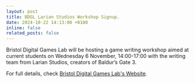 ```yaml
---
layout: post
title: BDGL Larian Studios Workshop Signup.
date: 2024-10-22 14:13:00 +0100
inline: false
related_posts: false
---
```


Bristol Digital Games Lab will be hosting a game writing workshop aimed at current students on Wednesday 6 November, 14:00-17:00 with the writing team from Larian Studios, creators of Baldur’s Gate 3.

For full details, check [Bristol Digital Games Lab's Website](https://bristoldigitalgamelab.blogs.bristol.ac.uk/events/).
